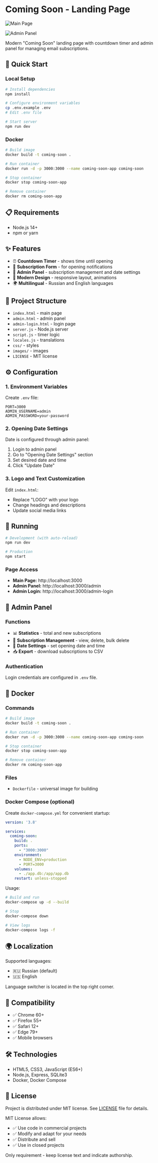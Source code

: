 # Coming Soon - Landing Page

![Main Page](images/main-en.png)

![Admin Panel](images/admin-panel-en.png)

Modern "Coming Soon" landing page with countdown timer and admin panel for managing email subscriptions.

## 🚀 Quick Start

### Local Setup

```bash
# Install dependencies
npm install

# Configure environment variables
cp .env.example .env
# Edit .env file

# Start server
npm run dev
```

### Docker

```bash
# Build image
docker build -t coming-soon .

# Run container
docker run -d -p 3000:3000 --name coming-soon-app coming-soon

# Stop container
docker stop coming-soon-app

# Remove container
docker rm coming-soon-app
```

## 📋 Requirements

- Node.js 14+ 
- npm or yarn

## ✨ Features

- ⏰ **Countdown Timer** - shows time until opening
- 📧 **Subscription Form** - for opening notifications
- 🔐 **Admin Panel** - subscription management and date settings
- 🎨 **Modern Design** - responsive layout, animations
- 🌍 **Multilingual** - Russian and English languages

## 📁 Project Structure

- `index.html` - main page
- `admin.html` - admin panel
- `admin-login.html` - login page
- `server.js` - Node.js server
- `script.js` - timer logic
- `locales.js` - translations
- `css/` - styles
- `images/` - images
- `LICENSE` - MIT license

## ⚙️ Configuration

### 1. Environment Variables

Create `.env` file:

```env
PORT=3000
ADMIN_USERNAME=admin
ADMIN_PASSWORD=your-password
```

### 2. Opening Date Settings

Date is configured through admin panel:
1. Login to admin panel
2. Go to "Opening Date Settings" section
3. Set desired date and time
4. Click "Update Date"

### 3. Logo and Text Customization

Edit `index.html`:
- Replace "LOGO" with your logo
- Change headings and descriptions
- Update social media links

## 🚀 Running

```bash
# Development (with auto-reload)
npm run dev

# Production
npm start
```

### Page Access

- **Main Page:** http://localhost:3000
- **Admin Panel:** http://localhost:3000/admin
- **Admin Login:** http://localhost:3000/admin-login

## 🔐 Admin Panel

### Functions

- 📊 **Statistics** - total and new subscriptions
- 📧 **Subscription Management** - view, delete, bulk delete
- 🎯 **Date Settings** - set opening date and time
- 📥 **Export** - download subscriptions to CSV

### Authentication

Login credentials are configured in `.env` file.

## 🐳 Docker

### Commands

```bash
# Build image
docker build -t coming-soon .

# Run container
docker run -d -p 3000:3000 --name coming-soon-app coming-soon

# Stop container
docker stop coming-soon-app

# Remove container
docker rm coming-soon-app
```

### Files

- `Dockerfile` - universal image for building

### Docker Compose (optional)

Create `docker-compose.yml` for convenient startup:

```yaml
version: '3.8'

services:
  coming-soon:
    build: .
    ports:
      - "3000:3000"
    environment:
      - NODE_ENV=production
      - PORT=3000
    volumes:
      - ./app.db:/app/app.db
    restart: unless-stopped
```

Usage:
```bash
# Build and run
docker-compose up -d --build

# Stop
docker-compose down

# View logs
docker-compose logs -f
```

## 🌍 Localization

Supported languages:
- 🇷🇺 Russian (default)
- 🇺🇸 English

Language switcher is located in the top right corner.

## 📱 Compatibility

- ✅ Chrome 60+
- ✅ Firefox 55+
- ✅ Safari 12+
- ✅ Edge 79+
- ✅ Mobile browsers

## 🛠️ Technologies

- HTML5, CSS3, JavaScript (ES6+)
- Node.js, Express, SQLite3
- Docker, Docker Compose

## 📄 License

Project is distributed under MIT license. See [LICENSE](LICENSE) file for details.

MIT License allows:
- ✅ Use code in commercial projects
- ✅ Modify and adapt for your needs
- ✅ Distribute and sell
- ✅ Use in closed projects

Only requirement - keep license text and indicate authorship.
